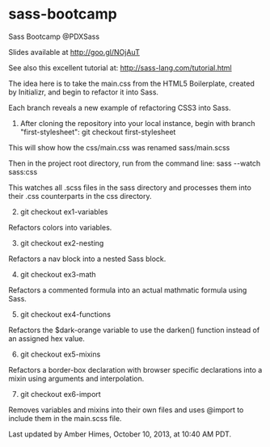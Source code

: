 sass-bootcamp
=============

Sass Bootcamp @PDXSass

Slides available at http://goo.gl/NOjAuT

See also this excellent tutorial at: http://sass-lang.com/tutorial.html

The idea here is to take the main.css from the HTML5 Boilerplate, created by Initializr, and begin to refactor it into Sass.

Each branch reveals a new example of refactoring CSS3 into Sass.

1. After cloning the repository into your local instance, begin with branch "first-stylesheet":
git checkout first-stylesheet

This will show how the css/main.css was renamed sass/main.scss

Then in the project root directory, run from the command line: 
sass --watch sass:css 

This watches all .scss files in the sass directory and processes them into their .css counterparts in the css directory.


2. git checkout ex1-variables

Refactors colors into variables.

3. git checkout ex2-nesting

Refactors a nav block into a nested Sass block.

4. git checkout ex3-math

Refactors a commented formula into an actual mathmatic formula using Sass.

5. git checkout ex4-functions

Refactors the $dark-orange variable to use the darken() function instead of an assigned hex value.

6. git checkout ex5-mixins

Refactors a border-box declaration with browser specific declarations into a mixin using arguments and interpolation.

7. git checkout ex6-import

Removes variables and mixins into their own files and uses @import to include them in the main.scss file.

Last updated by Amber Himes, October 10, 2013, at 10:40 AM PDT. 


